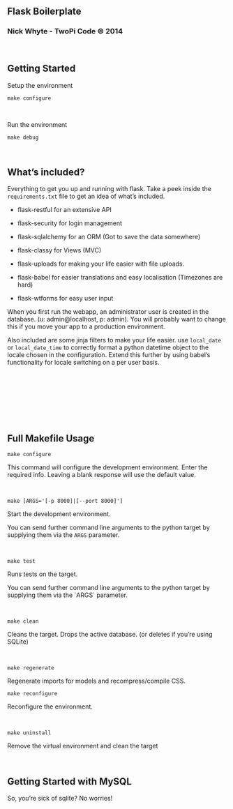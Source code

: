 Flask Boilerplate
-----------------

### Nick Whyte - TwoPi Code © 2014

 

Getting Started
---------------

Setup the environment

~~~~~~~~~~~~~~~~~~~~~~~~~~~~~~~~~~~~~~~~~~~~~~~~~~~~~~~~~~~~~~~~~~~~~~~~~~~~~~~~
make configure
~~~~~~~~~~~~~~~~~~~~~~~~~~~~~~~~~~~~~~~~~~~~~~~~~~~~~~~~~~~~~~~~~~~~~~~~~~~~~~~~

 

Run the environment

~~~~~~~~~~~~~~~~~~~~~~~~~~~~~~~~~~~~~~~~~~~~~~~~~~~~~~~~~~~~~~~~~~~~~~~~~~~~~~~~
make debug
~~~~~~~~~~~~~~~~~~~~~~~~~~~~~~~~~~~~~~~~~~~~~~~~~~~~~~~~~~~~~~~~~~~~~~~~~~~~~~~~

 

What’s included?
----------------

Everything to get you up and running with flask. Take a peek inside the
`requirements.txt` file to get an idea of what’s included.

-   flask-restful for an extensive API

-   flask-security for login management

-   flask-sqlalchemy for an ORM (Got to save the data somewhere)

-   flask-classy for Views (MVC)

-   flask-uploads for making your life easier with file uploads.

-   flask-babel for easier translations and easy localisation (Timezones are
    hard)

-   flask-wtforms for easy user input

When you first run the webapp, an administrator user is created in the database.
(u: admin\@localhost, p: admin). You will probably want to change this if you
move your app to a production environment.

Also included are some jinja filters to make your life easier. use `local_date`
or `local_date_time` to correctly format a python datetime object to the locale
chosen in the configuration. Extend this further by using babel’s functionality
for locale switching on a per user basis.

 

 

 

 

Full Makefile Usage
-------------------

~~~~~~~~~~~~~~~~~~~~~~~~~~~~~~~~~~~~~~~~~~~~~~~~~~~~~~~~~~~~~~~~~~~~~~~~~~~~~~~~
make configure
~~~~~~~~~~~~~~~~~~~~~~~~~~~~~~~~~~~~~~~~~~~~~~~~~~~~~~~~~~~~~~~~~~~~~~~~~~~~~~~~

This command will configure the development environment. Enter the required
info. Leaving a blank response will use the default value.

 

~~~~~~~~~~~~~~~~~~~~~~~~~~~~~~~~~~~~~~~~~~~~~~~~~~~~~~~~~~~~~~~~~~~~~~~~~~~~~~~~
make [ARGS='[-p 8000]|[--port 8000]']
~~~~~~~~~~~~~~~~~~~~~~~~~~~~~~~~~~~~~~~~~~~~~~~~~~~~~~~~~~~~~~~~~~~~~~~~~~~~~~~~

Start the development environment.

You can send further command line arguments to the python target  by supplying
them via the `ARGS` parameter.

 

~~~~~~~~~~~~~~~~~~~~~~~~~~~~~~~~~~~~~~~~~~~~~~~~~~~~~~~~~~~~~~~~~~~~~~~~~~~~~~~~
make test
~~~~~~~~~~~~~~~~~~~~~~~~~~~~~~~~~~~~~~~~~~~~~~~~~~~~~~~~~~~~~~~~~~~~~~~~~~~~~~~~

Runs tests on the target.

You can send further command line arguments to the python target  by supplying
them via the \`ARGS\` parameter.

 

~~~~~~~~~~~~~~~~~~~~~~~~~~~~~~~~~~~~~~~~~~~~~~~~~~~~~~~~~~~~~~~~~~~~~~~~~~~~~~~~
make clean
~~~~~~~~~~~~~~~~~~~~~~~~~~~~~~~~~~~~~~~~~~~~~~~~~~~~~~~~~~~~~~~~~~~~~~~~~~~~~~~~

Cleans the target. Drops the active database. (or deletes if you’re using
SQLite)

 

~~~~~~~~~~~~~~~~~~~~~~~~~~~~~~~~~~~~~~~~~~~~~~~~~~~~~~~~~~~~~~~~~~~~~~~~~~~~~~~~
make regenerate
~~~~~~~~~~~~~~~~~~~~~~~~~~~~~~~~~~~~~~~~~~~~~~~~~~~~~~~~~~~~~~~~~~~~~~~~~~~~~~~~

Regenerate imports for models and recompress/compile CSS.  


~~~~~~~~~~~~~~~~~~~~~~~~~~~~~~~~~~~~~~~~~~~~~~~~~~~~~~~~~~~~~~~~~~~~~~~~~~~~~~~~
make reconfigure
~~~~~~~~~~~~~~~~~~~~~~~~~~~~~~~~~~~~~~~~~~~~~~~~~~~~~~~~~~~~~~~~~~~~~~~~~~~~~~~~

Reconfigure the environment.

 

~~~~~~~~~~~~~~~~~~~~~~~~~~~~~~~~~~~~~~~~~~~~~~~~~~~~~~~~~~~~~~~~~~~~~~~~~~~~~~~~
make uninstall
~~~~~~~~~~~~~~~~~~~~~~~~~~~~~~~~~~~~~~~~~~~~~~~~~~~~~~~~~~~~~~~~~~~~~~~~~~~~~~~~

Remove the virtual environment and clean the target

 

Getting Started with MySQL
--------------------------

So, you’re sick of sqlite? No worries!

 

 
